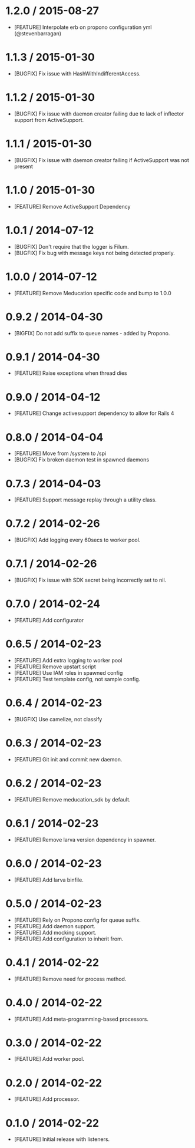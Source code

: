 # 1.2.0 / 2015-08-27
* [FEATURE] Interpolate erb on propono configuration yml (@stevenbarragan)

# 1.1.3 / 2015-01-30
* [BUGFIX] Fix issue with HashWithIndifferentAccess.

# 1.1.2 / 2015-01-30
* [BUGFIX] Fix issue with daemon creator failing due to lack of inflector support from ActiveSupport.

# 1.1.1 / 2015-01-30
* [BUGFIX] Fix issue with daemon creator failing if ActiveSupport was not present

# 1.1.0 / 2015-01-30
* [FEATURE] Remove ActiveSupport Dependency

# 1.0.1 / 2014-07-12
* [BUGFIX] Don't require that the logger is Filum.
* [BUGFIX] Fix bug with message keys not being detected properly.

# 1.0.0 / 2014-07-12
* [FEATURE] Remove Meducation specific code and bump to 1.0.0

# 0.9.2 / 2014-04-30
* [BIGFIX] Do not add suffix to queue names - added by Propono.

# 0.9.1 / 2014-04-30
* [FEATURE] Raise exceptions when thread dies 

# 0.9.0 / 2014-04-12
* [FEATURE] Change activesupport dependency to allow for Rails 4

# 0.8.0 / 2014-04-04
* [FEATURE] Move from /system to /spi
* [BUGFIX] Fix broken daemon test in spawned daemons

# 0.7.3 / 2014-04-03
* [FEATURE] Support message replay through a utility class.

# 0.7.2 / 2014-02-26
* [BUGFIX] Add logging every 60secs to worker pool.

# 0.7.1 / 2014-02-26
* [BUGFIX] Fix issue with SDK secret being incorrectly set to nil.

# 0.7.0 / 2014-02-24
* [FEATURE] Add configurator

# 0.6.5 / 2014-02-23
* [FEATURE] Add extra logging to worker pool
* [FEATURE] Remove upstart script
* [FEATURE] Use IAM roles in spawned config
* [FEATURE] Test template config, not sample config.

# 0.6.4 / 2014-02-23
* [BUGFIX] Use camelize, not classify

# 0.6.3 / 2014-02-23
* [FEATURE] Git init and commit new daemon.

# 0.6.2 / 2014-02-23
* [FEATURE] Remove meducation_sdk by default.

# 0.6.1 / 2014-02-23
* [FEATURE] Remove larva version dependency in spawner.

# 0.6.0 / 2014-02-23
* [FEATURE] Add larva binfile.

# 0.5.0 / 2014-02-23
* [FEATURE] Rely on Propono config for queue suffix.
* [FEATURE] Add daemon support.
* [FEATURE] Add mocking support.
* [FEATURE] Add configuration to inherit from.

# 0.4.1 / 2014-02-22
* [FEATURE] Remove need for process method.

# 0.4.0 / 2014-02-22
* [FEATURE] Add meta-programming-based processors.

# 0.3.0 / 2014-02-22
* [FEATURE] Add worker pool.

# 0.2.0 / 2014-02-22
* [FEATURE] Add processor.

# 0.1.0 / 2014-02-22
* [FEATURE] Initial release with listeners.
